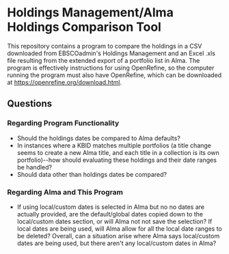 # Holdings Management/Alma Holdings Comparison Tool
This repository contains a program to compare the holdings in a CSV downloaded from EBSCOadmin's Holdings Management and an Excel .xls file resulting from the extended export of a portfolio list in Alma. The program is effectively instructions for using OpenRefine, so the computer running the program must also have OpenRefine, which can be downloaded at https://openrefine.org/download.html.

## Questions
### Regarding Program Functionality
* Should the holdings dates be compared to Alma defaults?
* In instances where a KBID matches multiple portfolios (a title change seems to create a new Alma title, and each title in a collection is its own portfolio)--how should evaluating these holdings and their date ranges be handled?
* Should data other than holdings dates be compared?

### Regarding Alma and This Program
* If using local/custom dates is selected in Alma but no no dates are actually provided, are the default/global dates copied down to the local/custom dates section, or will Alma not not save the selection? If local dates are being used, will Alma allow for all the local date ranges to be deleted? Overall, can a situation arise where Alma says local/custom dates are being used, but there aren't any local/custom dates in Alma?